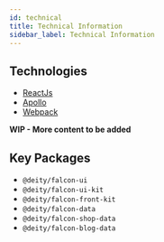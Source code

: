 ```yaml
---
id: technical
title: Technical Information
sidebar_label: Technical Information
---
```


## Technologies

- <a href="https://reactjs.org/" target="_blank" rel="noopener noreferrer">ReactJs</a>
- <a href="https://www.apollographql.com/" target="_blank" rel="noopener noreferrer">Apollo</a>
- <a href="https://webpack.js.org/" target="_blank" rel="noopener noreferrer">Webpack</a>

**WIP - More content to be added**

## Key Packages
- `@deity/falcon-ui`
- `@deity/falcon-ui-kit`
- `@deity/falcon-front-kit`
- `@deity/falcon-data`
- `@deity/falcon-shop-data`
- `@deity/falcon-blog-data`
